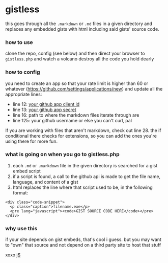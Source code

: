 gistless
===

this goes through all the `.markdown` or `.md` files in a given directory and replaces any embedded gists with html including said gists' source code.

### how to use

clone the repo, config (see below) and then direct your browser to `gistless.php` and watch a volcano destroy all the code you hold dearly

### how to config

you need to create an app so that your rate limit is higher than 60 or whatever (https://github.com/settings/applications/new) and update all the appropriate lines:

* line 12: [your github app client id](https://github.com/settings/applications/new)
* line 13: [your github app secret](https://github.com/settings/applications/new)
* line 16: path to where the markdown files iterate through are
* line 125: your github username or else you can't curl, pal

If you are working with files that aren't markdown, check out line 28. the if conditional there checks for extensions, so you can add the ones you're using there for more fun.

### what is going on when you go to gistless.php

1. each `.md` or `.markdown` file in the given directory is searched for a gist embed script
2. if a script is found, a call to the github api is made to get the file name, language, and content of a gist
3. html replaces the line where that script used to be, in the following format:

```
<div class="code-snippet">
  <p class="caption">filename.exe</p>
  <pre lang="javascript"><code>GIST SOURCE CODE HERE</code></pre>
</div>
```

### why use this

if your site depends on gist embeds, that's cool i guess. but you may want to "own" that source and not depend on a third party site to host that stuff
 
xoxo [j$](http://jennmoney.biz)
